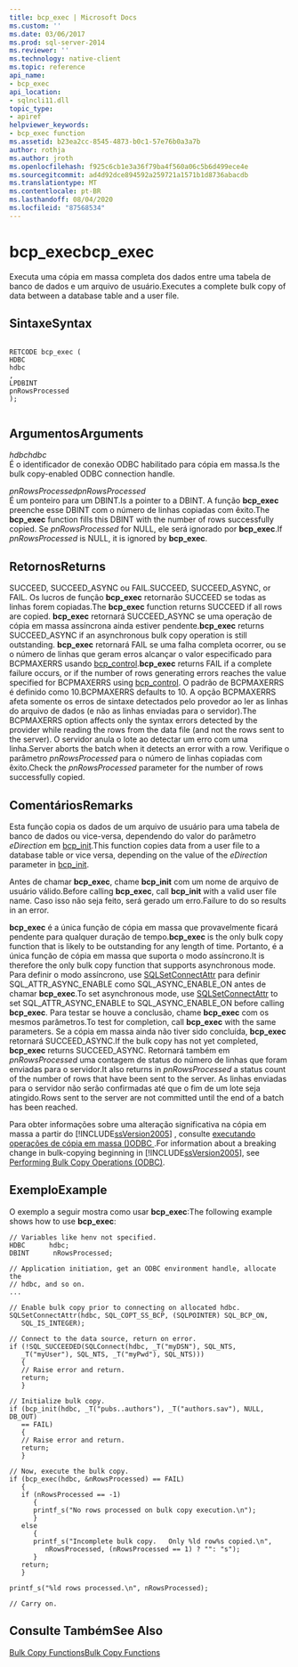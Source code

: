 ```yaml
---
title: bcp_exec | Microsoft Docs
ms.custom: ''
ms.date: 03/06/2017
ms.prod: sql-server-2014
ms.reviewer: ''
ms.technology: native-client
ms.topic: reference
api_name:
- bcp_exec
api_location:
- sqlncli11.dll
topic_type:
- apiref
helpviewer_keywords:
- bcp_exec function
ms.assetid: b23ea2cc-8545-4873-b0c1-57e76b0a3a7b
author: rothja
ms.author: jroth
ms.openlocfilehash: f925c6cb1e3a36f79ba4f560a06c5b6d499ece4e
ms.sourcegitcommit: ad4d92dce894592a259721a1571b1d8736abacdb
ms.translationtype: MT
ms.contentlocale: pt-BR
ms.lasthandoff: 08/04/2020
ms.locfileid: "87568534"
---
```

# <a name="bcp_exec"></a><span data-ttu-id="d985e-102">bcp_exec</span><span class="sxs-lookup"><span data-stu-id="d985e-102">bcp_exec</span></span>
  <span data-ttu-id="d985e-103">Executa uma cópia em massa completa dos dados entre uma tabela de banco de dados e um arquivo de usuário.</span><span class="sxs-lookup"><span data-stu-id="d985e-103">Executes a complete bulk copy of data between a database table and a user file.</span></span>  
  
## <a name="syntax"></a><span data-ttu-id="d985e-104">Sintaxe</span><span class="sxs-lookup"><span data-stu-id="d985e-104">Syntax</span></span>  
  
```  
  
RETCODE bcp_exec (  
HDBC   
hdbc  
,  
LPDBINT   
pnRowsProcessed  
);  
  
```  
  
## <a name="arguments"></a><span data-ttu-id="d985e-105">Argumentos</span><span class="sxs-lookup"><span data-stu-id="d985e-105">Arguments</span></span>  
 <span data-ttu-id="d985e-106">*hdbc*</span><span class="sxs-lookup"><span data-stu-id="d985e-106">*hdbc*</span></span>  
 <span data-ttu-id="d985e-107">É o identificador de conexão ODBC habilitado para cópia em massa.</span><span class="sxs-lookup"><span data-stu-id="d985e-107">Is the bulk copy-enabled ODBC connection handle.</span></span>  
  
 <span data-ttu-id="d985e-108">*pnRowsProcessed*</span><span class="sxs-lookup"><span data-stu-id="d985e-108">*pnRowsProcessed*</span></span>  
 <span data-ttu-id="d985e-109">É um ponteiro para um DBINT.</span><span class="sxs-lookup"><span data-stu-id="d985e-109">Is a pointer to a DBINT.</span></span> <span data-ttu-id="d985e-110">A função **bcp_exec** preenche esse DBINT com o número de linhas copiadas com êxito.</span><span class="sxs-lookup"><span data-stu-id="d985e-110">The **bcp_exec** function fills this DBINT with the number of rows successfully copied.</span></span> <span data-ttu-id="d985e-111">Se *pnRowsProcessed* for NULL, ele será ignorado por **bcp_exec**.</span><span class="sxs-lookup"><span data-stu-id="d985e-111">If *pnRowsProcessed* is NULL, it is ignored by **bcp_exec**.</span></span>  
  
## <a name="returns"></a><span data-ttu-id="d985e-112">Retornos</span><span class="sxs-lookup"><span data-stu-id="d985e-112">Returns</span></span>  
 <span data-ttu-id="d985e-113">SUCCEED, SUCCEED_ASYNC ou FAIL.</span><span class="sxs-lookup"><span data-stu-id="d985e-113">SUCCEED, SUCCEED_ASYNC, or FAIL.</span></span> <span data-ttu-id="d985e-114">Os lucros de função **bcp_exec** retornarão SUCCEED se todas as linhas forem copiadas.</span><span class="sxs-lookup"><span data-stu-id="d985e-114">The **bcp_exec** function returns SUCCEED if all rows are copied.</span></span> <span data-ttu-id="d985e-115">**bcp_exec** retornará SUCCEED_ASYNC se uma operação de cópia em massa assíncrona ainda estiver pendente.</span><span class="sxs-lookup"><span data-stu-id="d985e-115">**bcp_exec** returns SUCCEED_ASYNC if an asynchronous bulk copy operation is still outstanding.</span></span> <span data-ttu-id="d985e-116">**bcp_exec** retornará FAIL se uma falha completa ocorrer, ou se o número de linhas que geram erros alcançar o valor especificado para BCPMAXERRS usando [bcp_control](bcp-control.md).</span><span class="sxs-lookup"><span data-stu-id="d985e-116">**bcp_exec** returns FAIL if a complete failure occurs, or if the number of rows generating errors reaches the value specified for BCPMAXERRS using [bcp_control](bcp-control.md).</span></span> <span data-ttu-id="d985e-117">O padrão de BCPMAXERRS é definido como 10.</span><span class="sxs-lookup"><span data-stu-id="d985e-117">BCPMAXERRS defaults to 10.</span></span> <span data-ttu-id="d985e-118">A opção BCPMAXERRS afeta somente os erros de sintaxe detectados pelo provedor ao ler as linhas do arquivo de dados (e não as linhas enviadas para o servidor).</span><span class="sxs-lookup"><span data-stu-id="d985e-118">The BCPMAXERRS option affects only the syntax errors detected by the provider while reading the rows from the data file (and not the rows sent to the server).</span></span> <span data-ttu-id="d985e-119">O servidor anula o lote ao detectar um erro com uma linha.</span><span class="sxs-lookup"><span data-stu-id="d985e-119">Server aborts the batch when it detects an error with a row.</span></span> <span data-ttu-id="d985e-120">Verifique o parâmetro *pnRowsProcessed* para o número de linhas copiadas com êxito.</span><span class="sxs-lookup"><span data-stu-id="d985e-120">Check the *pnRowsProcessed* parameter for the number of rows successfully copied.</span></span>  
  
## <a name="remarks"></a><span data-ttu-id="d985e-121">Comentários</span><span class="sxs-lookup"><span data-stu-id="d985e-121">Remarks</span></span>  
 <span data-ttu-id="d985e-122">Esta função copia os dados de um arquivo de usuário para uma tabela de banco de dados ou vice-versa, dependendo do valor do parâmetro *eDirection* em [bcp_init](bcp-init.md).</span><span class="sxs-lookup"><span data-stu-id="d985e-122">This function copies data from a user file to a database table or vice versa, depending on the value of the *eDirection* parameter in [bcp_init](bcp-init.md).</span></span>  
  
 <span data-ttu-id="d985e-123">Antes de chamar **bcp_exec**, chame **bcp_init** com um nome de arquivo de usuário válido.</span><span class="sxs-lookup"><span data-stu-id="d985e-123">Before calling **bcp_exec**, call **bcp_init** with a valid user file name.</span></span> <span data-ttu-id="d985e-124">Caso isso não seja feito, será gerado um erro.</span><span class="sxs-lookup"><span data-stu-id="d985e-124">Failure to do so results in an error.</span></span>  
  
 <span data-ttu-id="d985e-125">**bcp_exec** é a única função de cópia em massa que provavelmente ficará pendente para qualquer duração de tempo.</span><span class="sxs-lookup"><span data-stu-id="d985e-125">**bcp_exec** is the only bulk copy function that is likely to be outstanding for any length of time.</span></span> <span data-ttu-id="d985e-126">Portanto, é a única função de cópia em massa que suporta o modo assíncrono.</span><span class="sxs-lookup"><span data-stu-id="d985e-126">It is therefore the only bulk copy function that supports asynchronous mode.</span></span> <span data-ttu-id="d985e-127">Para definir o modo assíncrono, use [SQLSetConnectAttr](../native-client-odbc-api/sqlsetconnectattr.md) para definir SQL_ATTR_ASYNC_ENABLE como SQL_ASYNC_ENABLE_ON antes de chamar **bcp_exec**.</span><span class="sxs-lookup"><span data-stu-id="d985e-127">To set asynchronous mode, use [SQLSetConnectAttr](../native-client-odbc-api/sqlsetconnectattr.md) to set SQL_ATTR_ASYNC_ENABLE to SQL_ASYNC_ENABLE_ON before calling **bcp_exec**.</span></span> <span data-ttu-id="d985e-128">Para testar se houve a conclusão, chame **bcp_exec** com os mesmos parâmetros.</span><span class="sxs-lookup"><span data-stu-id="d985e-128">To test for completion, call **bcp_exec** with the same parameters.</span></span> <span data-ttu-id="d985e-129">Se a cópia em massa ainda não tiver sido concluída, **bcp_exec** retornará SUCCEED_ASYNC.</span><span class="sxs-lookup"><span data-stu-id="d985e-129">If the bulk copy has not yet completed, **bcp_exec** returns SUCCEED_ASYNC.</span></span> <span data-ttu-id="d985e-130">Retornará também em *pnRowsProcessed* uma contagem de status do número de linhas que foram enviadas para o servidor.</span><span class="sxs-lookup"><span data-stu-id="d985e-130">It also returns in *pnRowsProcessed* a status count of the number of rows that have been sent to the server.</span></span> <span data-ttu-id="d985e-131">As linhas enviadas para o servidor não serão confirmadas até que o fim de um lote seja atingido.</span><span class="sxs-lookup"><span data-stu-id="d985e-131">Rows sent to the server are not committed until the end of a batch has been reached.</span></span>  
  
 <span data-ttu-id="d985e-132">Para obter informações sobre uma alteração significativa na cópia em massa a partir do [!INCLUDE[ssVersion2005](../../includes/ssversion2005-md.md)] , consulte [executando operações de cópia em massa &#40;&#41;ODBC ](../native-client-odbc-bulk-copy-operations/performing-bulk-copy-operations-odbc.md).</span><span class="sxs-lookup"><span data-stu-id="d985e-132">For information about a breaking change in bulk-copying beginning in [!INCLUDE[ssVersion2005](../../includes/ssversion2005-md.md)], see [Performing Bulk Copy Operations &#40;ODBC&#41;](../native-client-odbc-bulk-copy-operations/performing-bulk-copy-operations-odbc.md).</span></span>  
  
## <a name="example"></a><span data-ttu-id="d985e-133">Exemplo</span><span class="sxs-lookup"><span data-stu-id="d985e-133">Example</span></span>  
 <span data-ttu-id="d985e-134">O exemplo a seguir mostra como usar **bcp_exec**:</span><span class="sxs-lookup"><span data-stu-id="d985e-134">The following example shows how to use **bcp_exec**:</span></span>  
  
```  
// Variables like henv not specified.  
HDBC      hdbc;  
DBINT      nRowsProcessed;  
  
// Application initiation, get an ODBC environment handle, allocate the  
// hdbc, and so on.  
...   
  
// Enable bulk copy prior to connecting on allocated hdbc.  
SQLSetConnectAttr(hdbc, SQL_COPT_SS_BCP, (SQLPOINTER) SQL_BCP_ON,  
   SQL_IS_INTEGER);  
  
// Connect to the data source, return on error.  
if (!SQL_SUCCEEDED(SQLConnect(hdbc, _T("myDSN"), SQL_NTS,  
   _T("myUser"), SQL_NTS, _T("myPwd"), SQL_NTS)))  
   {  
   // Raise error and return.  
   return;  
   }  
  
// Initialize bulk copy.   
if (bcp_init(hdbc, _T("pubs..authors"), _T("authors.sav"), NULL, DB_OUT)  
   == FAIL)  
   {  
   // Raise error and return.  
   return;  
   }  
  
// Now, execute the bulk copy.   
if (bcp_exec(hdbc, &nRowsProcessed) == FAIL)  
   {  
   if (nRowsProcessed == -1)  
      {  
      printf_s("No rows processed on bulk copy execution.\n");  
      }  
   else  
      {  
      printf_s("Incomplete bulk copy.   Only %ld row%s copied.\n",  
         nRowsProcessed, (nRowsProcessed == 1) ? "": "s");  
      }  
   return;  
   }  
  
printf_s("%ld rows processed.\n", nRowsProcessed);  
  
// Carry on.  
```  
  
## <a name="see-also"></a><span data-ttu-id="d985e-135">Consulte Também</span><span class="sxs-lookup"><span data-stu-id="d985e-135">See Also</span></span>  
 [<span data-ttu-id="d985e-136">Bulk Copy Functions</span><span class="sxs-lookup"><span data-stu-id="d985e-136">Bulk Copy Functions</span></span>](sql-server-driver-extensions-bulk-copy-functions.md)  
  
  
